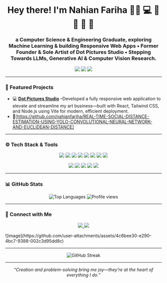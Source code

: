 <h1 align="center">Hey there! I'm Nahian Fariha 👩‍🎓 💻 🔬 🎨 🐍  🌱</h1>
<h3 align="center"> a Computer Science & Engineering Graduate, exploring Machine Learning  & building Responsive Web Apps • Former Founder & Sole Artist of Dot Pictures Studio • Stepping Towards LLMs, Generative AI & Computer Vision Research. </h3>

<p align="center">
  <img src="https://img.shields.io/badge/Machine%20Learning-43B581?style=for-the-badge&logo=scikit-learn&logoColor=white" />
  <img src="https://img.shields.io/badge/Generative%20AI-7FDBFF?style=for-the-badge&logo=openai&logoColor=white" />
  <img src="https://img.shields.io/badge/Computer%20Vision-6495ED?style=for-the-badge&logo=opencv&logoColor=white" />
</p>

---

### 💼 Featured Projects

- 💻 [**Dot Pictures Studio**](nahianfariha/github.io/dotpicturesstudio) –Developed a fully responsive web application to elevate and streamline my art business—built with React, Tailwind CSS, and Node.js using Vite for modern, efficient deployment.
- 🤖[https://github.com/nahianfariha/REAL-TIME-SOCIAL-DISTANCE-ESTIMATION-USING-YOLO-CONVOLUTIONAL-NEURAL-NETWORK-AND-EUCLIDEAN-DISTANCE]


---

### ⚙️ Tech Stack & Tools

<p align="center">
  <!-- Web & Programming Languages -->
  <img src="https://img.shields.io/badge/Python-3776AB?style=flat&logo=python&logoColor=white" />
  <img src="https://img.shields.io/badge/C++-00599C?style=flat&logo=c%2B%2B&logoColor=white" />
  <img src="https://img.shields.io/badge/JavaScript-F7DF1E?style=flat&logo=javascript&logoColor=black" />
  <img src="https://img.shields.io/badge/React-61DAFB?style=flat&logo=react&logoColor=black" />
  <img src="https://img.shields.io/badge/TailwindCSS-38BDF8?style=flat&logo=tailwind-css&logoColor=white" />
  <img src="https://img.shields.io/badge/Vite-646CFF?style=flat&logo=vite&logoColor=white" />
  <img src="https://img.shields.io/badge/Node.js-339933?style=flat&logo=node.js&logoColor=white" />
  <img src="https://img.shields.io/badge/Bootstrap-7952B3?style=flat&logo=bootstrap&logoColor=white" />
</p>

<p align="center">
  <!-- Machine Learning & Data -->
  <img src="https://img.shields.io/badge/TensorFlow-FF6F00?style=flat&logo=tensorflow&logoColor=white" />
  <img src="https://img.shields.io/badge/PyTorch-EE4C2C?style=flat&logo=pytorch&logoColor=white" />
  <img src="https://img.shields.io/badge/Scikit--Learn-F7931E?style=flat&logo=scikit-learn&logoColor=white" />
  <img src="https://img.shields.io/badge/Pandas-150458?style=flat&logo=pandas&logoColor=white" />
  <img src="https://img.shields.io/badge/OpenCV-5C3EE8?style=flat&logo=opencv&logoColor=white" />
</p>

---

### 📊 GitHub Stats

<p align="center">
  <img src="https://github-readme-stats.vercel.app/api/top-langs/?username=nahianfariha&layout=compact&theme=graywhite" alt="Top Languages" />
  <img src="https://komarev.com/ghpvc/?username=nahianfariha&label=Profile%20views&color=7FDBFF&style=flat" alt="Profile views" />
</p>

---

### 🔗 Connect with Me

<p align="center">
  <a href="https://www.linkedin.com/in/nahian-fariha/" target="_blank">
    <img src="https://img.shields.io/badge/LinkedIn-0077B5?style=flat&logo=linkedin&logoColor=white" />
  </a>
  <a href="mailto:nahianfariha.work@gmail.com">
    <img src="https://img.shields.io/badge/Gmail-D14836?style=flat&logo=gmail&logoColor=white" />
  </a>
</p>
![image](https://github.com/user-attachments/assets/4c6bee30-e290-4bc7-9388-002c3d95dd8c)

---

<p align="center">
  <img src="https://github-readme-streak-stats.herokuapp.com/?user=nahianfariha&theme=default" alt="GitHub Streak" />
</p>

---

<p align="center">
  <em>“Creation and problem-solving bring me joy—they’re at the heart of everything I do.”</em>
</p>
